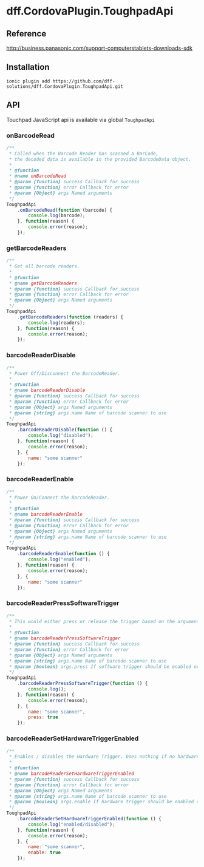 # dff.CordovaPlugin.ToughpadApi

## Reference

http://business.panasonic.com/support-computerstablets-downloads-sdk

## Installation

    ionic plugin add https://github.com/dff-solutions/dff.CordovaPlugin.ToughpadApi.git
    
## API
Touchpad JavaScript api is available via global `ToughpadApi`


### onBarcodeRead

```javascript
/**
 * Called when the Barcode Reader has scanned a BarCode,
 * the decoded data is available in the provided BarcodeData object.
 *
 * @function
 * @name onBarcodeRead
 * @param {function} success Callback for success
 * @param {function} error Callback for error
 * @param {Object} args Named arguments
 */
ToughpadApi
    .onBarcodeRead(function (barcode) {
        console.log(barcode);
    }, function(reason) {
        console.error(reason);
    });
```
    
### getBarcodeReaders

```javascript
/**
 * Get all barcode readers.
 *
 * @function
 * @name getBarcodeReaders
 * @param {function} success Callback for success
 * @param {function} error Callback for error
 * @param {Object} args Named arguments
 */
ToughpadApi
    .getBarcodeReaders(function (readers) {
        console.log(readers);
    }, function(reason) {
        console.error(reason);
    });
```

### barcodeReaderDisable

```javascript
/**
 * Power Off/Disconnect the BarcodeReader.
 *
 * @function
 * @name barcodeReaderDisable
 * @param {function} success Callback for success
 * @param {function} error Callback for error
 * @param {Object} args Named arguments
 * @param {string} args.name Name of barcode scanner to use
 */
ToughpadApi
    .barcodeReaderDisable(function () {
        console.log("disabled");
    }, function(reason) {
        console.error(reason);
    }, {
        name: "some scanner"
    });
```
    
### barcodeReaderEnable

```javascript
/**
 * Power On/Connect the BarcodeReader.
 *
 * @function
 * @name barcodeReaderEnable
 * @param {function} success Callback for success
 * @param {function} error Callback for error
 * @param {Object} args Named arguments
 * @param {string} args.name Name of barcode scanner to use
 */
ToughpadApi
    .barcodeReaderEnable(function () {
        console.log("enabled");
    }, function(reason) {
        console.error(reason);
    }, {
        name: "some scanner"
    });
```
    
### barcodeReaderPressSoftwareTrigger

```javascript
/**
 * This would either press or release the trigger based on the argument.
 *
 * @function
 * @name barcodeReaderPressSoftwareTrigger
 * @param {function} success Callback for success
 * @param {function} error Callback for error
 * @param {Object} args Named arguments
 * @param {string} args.name Name of barcode scanner to use
 * @param {boolean} args.press If software trigger should be enabled or disabled
 */
ToughpadApi
    .barcodeReaderPressSoftwareTrigger(function () {
        console.log();
    }, function(reason) {
        console.error(reason);
    }, {
        name: "some scanner",
        press: true
    });
```
    
### barcodeReaderSetHardwareTriggerEnabled

```javascript
/**
 * Enables / disables the Hardware Trigger. Does nothing if no hardware trigger is present.
 *
 * @function
 * @name barcodeReaderSetHardwareTriggerEnabled
 * @param {function} success Callback for success
 * @param {function} error Callback for error
 * @param {Object} args Named arguments
 * @param {string} args.name Name of barcode scanner to use
 * @param {boolean} args.enable If hardware trigger should be enabled or disabled
 */
ToughpadApi
    .barcodeReaderSetHardwareTriggerEnabled(function () {
        console.log("enabled/disabled");
    }, function(reason) {
        console.error(reason);
    }, {
        name: "some scanner",
        enable: true
    });
```
